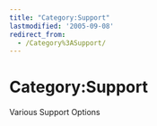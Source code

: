```yaml
---
title: "Category:Support"
lastmodified: '2005-09-08'
redirect_from:
  - /Category%3ASupport/
---
```


Category:Support
================

Various Support Options

